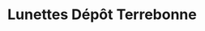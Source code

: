 ---
title: "Lunettes Dépôt Terrebonne"
url: /terrebonne/lunettes-depot-terrebonne/
shop: optician
---